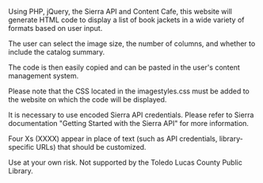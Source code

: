 Using PHP, jQuery, the Sierra API and Content Cafe, this website will generate HTML code to display a list of book jackets in a wide variety of formats based on user input.

The user can select the image size, the number of columns, and whether to include the catalog summary.

The code is then easily copied and can be pasted in the user's content management system.

Please note that the CSS located in the imagestyles.css must be added to the website on which the code will be displayed.

It is necessary to use encoded Sierra API credentials. Please refer to Sierra documentation "Getting Started with the Sierra API" for more information.

Four Xs (XXXX) appear in place of text (such as API credentials, library-specific URLs) that should be customized.

Use at your own risk. Not supported by the Toledo Lucas County Public Library.

